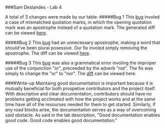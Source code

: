 ###Sam Deslandes - Lab 4  

A total of 3 changes were made by our table: 
#####Bug 1  This [bug](https://bugs.freebsd.org/bugzilla/show_bug.cgi?id=207340) involed a case of 
mismatched quotation marks, in which the opening quotation mark was an apostrophe instead 
of a quotation mark. The generated diff can be viewed [here](http://puu.sh/ndVi9/f235b91825.png).  

#####Bug 2  This [bug](https://bugs.freebsd.org/bugzilla/show_bug.cgi?id=207345) had an unnecessary 
apostrophe, making a word that should've been plural posessive. Our fix involed simply
 removing the apostrophe. The diff can be viewed [here](http://puu.sh/ndVB6/2b878ebf3e.png).  
 
#####Bug 3  This [bug](https://bugs.freebsd.org/bugzilla/show_bug.cgi?id=207353) was also a grammatical
 error involing the improper use of the conjunction "or", preceeded by the adverb "not". The 
 fix was simply to change the "or" to "nor". The [diff](http://puu.sh/niHtS/c00ad4bfe9.png) can be viewed here.  

####Write-up  Maintaing good documentation is important because it is mutually beneficial for both prospetive contributors and the project itself.
With descriptive and clear documentation, contributors should have no problems getting acclimated with how the project works and at the same time
 have all of the resourses needed for them to get started. Similarly, if any road blocks arise, the documentation serves as a way of overcoming said 
 obstacle. As said in the lab description, "Good documentation enables good code. Good code enables good documentation."
 

